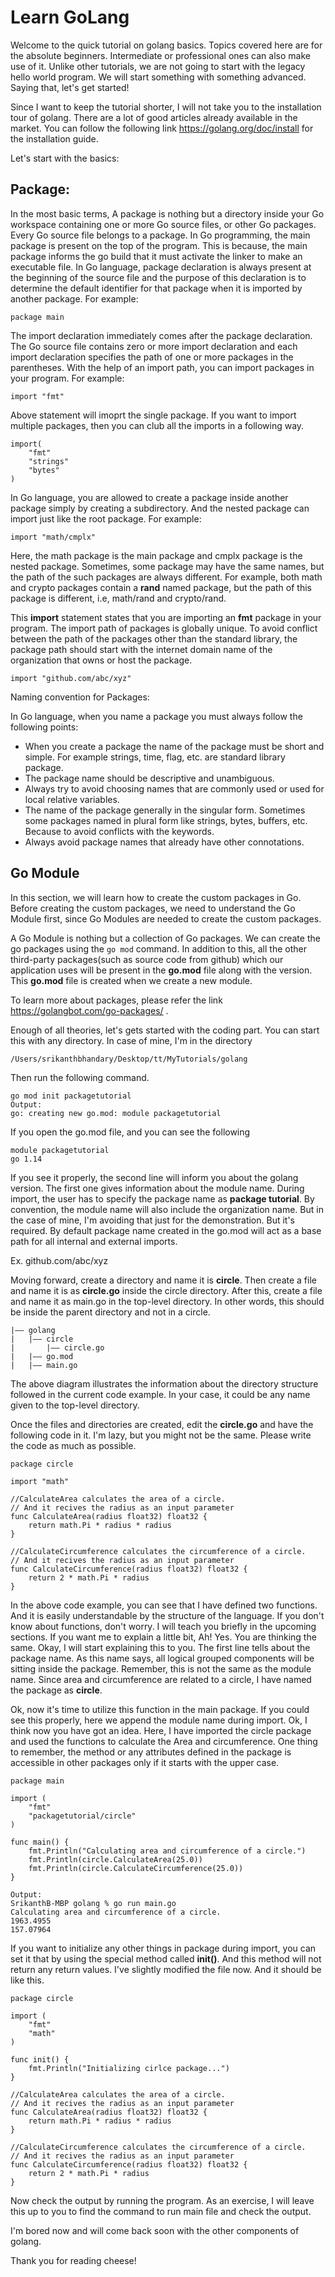 # Learn GoLang #
Welcome to the quick tutorial on golang basics. Topics covered here are for the absolute beginners.  Intermediate or professional ones can also make use of it. Unlike other tutorials, we are not going to start with the legacy hello world program. We will start something with something advanced. Saying that, let's get started!

Since I want to keep the tutorial shorter, I will not take you to the installation tour of golang. There are a lot of good articles already available in the market. You can follow the following link https://golang.org/doc/install for the installation guide.

Let's start with the basics:

## Package: ##

In the most basic terms, A package is nothing but a directory inside your Go workspace containing one or more Go source files, or other Go packages. Every Go source file belongs to a package. In Go programming, the main package is present on the top of the program. This is because, the main package informs the go build that it must activate the linker to make an executable file. In Go language, package declaration is always present at the beginning of the source file and the purpose of this declaration is to determine the default identifier for that package when it is imported by another package. For example:

```package main```

The import declaration immediately comes after the package declaration. The Go source file contains zero or more import declaration and each import declaration specifies the path of one or more packages in the parentheses. With the help of an import path, you can import packages in your program. For example:

```
import "fmt"
```
Above statement will imoprt the single package. If you want to import multiple packages, then you can club all the imports in a following way.

```
import(
    "fmt"
    "strings"
    "bytes"
) 
```

In Go language, you are allowed to create a package inside another package simply by creating a subdirectory. And the nested package can import just like the root package. For example:

 ```import "math/cmplx"```

 Here, the math package is the main package and cmplx package is the nested package. Sometimes, some package may have the same names, but the path of the such packages are always different. For example, both math and crypto packages contain a **rand** named package, but the path of this package is different, i.e, math/rand and crypto/rand.


This **import** statement states that you are importing an **fmt** package in your program. The import path of packages is globally unique. To avoid conflict between the path of the packages other than the standard library, the package path should start with the internet domain name of the organization that owns or host the package. 

``` import "github.com/abc/xyz" ```


Naming convention for Packages:

In Go language, when you name a package you must always follow the following points:

- When you create a package the name of the package must be short and simple. For example strings, time, flag, etc. are standard library package.
-  The package name should be descriptive and unambiguous.
-  Always try to avoid choosing names that are commonly used or used for local relative variables.
-  The name of the package generally in the singular form. Sometimes some packages named in plural form like strings, bytes, buffers, etc. Because to avoid conflicts with the keywords.
-  Always avoid package names that already have other connotations. 

## Go Module ##

In this section, we will learn how to create the custom packages in Go.  Before creating the custom packages, we need to understand the Go Module first, since Go Modules are needed to create the custom packages.

A Go Module is nothing but a collection of Go packages. We can create the go packages using the ``go mod`` command. In addition to this, all the other third-party packages(such as source code from github) which our application uses will be present in the **go.mod** file along with the version. This **go.mod** file is created when we create a new module.

To learn more about packages, please refer the link https://golangbot.com/go-packages/ .

Enough of all theories, let's gets started with the coding part.
You can start this with any directory. In case of mine, I'm in the directory

```/Users/srikanthbhandary/Desktop/tt/MyTutorials/golang``` 

Then run the following command.

    go mod init packagetutorial 
    Output:
    go: creating new go.mod: module packagetutorial

If you open the go.mod file, and you can see the following

    module packagetutorial
    go 1.14

If you see it properly, the second line will inform you about the golang version. The first one gives information about the module name. During import, the user has to specify the package name as **package tutorial**. By convention, the module name will also include the organization name. But in the case of mine, I'm avoiding that just for the demonstration. But it's required. By default package name created in the go.mod will act as a base path for all internal and external imports.

Ex. github.com/abc/xyz

Moving forward, create a directory and name it is **circle**. Then create a file and name it is as **circle.go** inside the circle directory. After this, create a file and name it as main.go in the top-level directory. In other words, this should be inside the parent directory and not in a circle.

```
|–– golang
|   |–– circle
|       |–– circle.go
|   |–– go.mod
|   |–– main.go
```
The above diagram illustrates the information about the directory structure followed in the current code example. In your case, it could be any name given to the top-level directory.

Once the files and directories are created, edit the **circle.go** and have the following code in it. I'm lazy, but you might not be the same. Please write the code as much as possible.

```
package circle

import "math"

//CalculateArea calculates the area of a circle.
// And it recives the radius as an input parameter
func CalculateArea(radius float32) float32 {
	return math.Pi * radius * radius
}

//CalculateCircumference calculates the circumference of a circle.
// And it recives the radius as an input parameter
func CalculateCircumference(radius float32) float32 {
	return 2 * math.Pi * radius
}
```
In the above code example, you can see that I have defined two functions. And it is easily understandable by the structure of the language. If you don't know about functions, don't worry. I will teach you briefly in the upcoming sections. If you want me to explain a little bit, Ah! Yes.  You are thinking the same. Okay, I will start explaining this to you.  The first line tells about the package name. As this name says, all logical grouped components will be sitting inside the package. Remember, this is not the same as the module name.  Since area and circumference are related to a circle, I have named the package as **circle**.  


Ok, now it's time to utilize this function in the main package. If you could see this properly, here we append the module name during import. Ok, I think now you have got an idea. Here, I have imported the circle package and used the functions to calculate the Area and circumference. One thing to remember, the method or any attributes defined in the package is accessible in other packages only if it starts with the upper case. 
 

```
package main

import (
	"fmt"
	"packagetutorial/circle"
)

func main() {
	fmt.Println("Calculating area and circumference of a circle.")
	fmt.Println(circle.CalculateArea(25.0))
	fmt.Println(circle.CalculateCircumference(25.0))
}

Output:
SrikanthB-MBP golang % go run main.go
Calculating area and circumference of a circle.
1963.4955
157.07964
```

If you want to initialize any other things in package during import, you can set it that by using the special method called **init()**. And this method will not return any return values. I've slightly modified the file now. And it should be like this.

```
package circle

import (
	"fmt"
	"math"
)

func init() {
	fmt.Println("Initializing cirlce package...")
}

//CalculateArea calculates the area of a circle.
// And it recives the radius as an input parameter
func CalculateArea(radius float32) float32 {
	return math.Pi * radius * radius
}

//CalculateCircumference calculates the circumference of a circle.
// And it recives the radius as an input parameter
func CalculateCircumference(radius float32) float32 {
	return 2 * math.Pi * radius
}
```
Now check the output by running the program. As an exercise, I will leave this up to you to find the command to run main file and check the output.

I'm bored now and will come back soon with the other components of golang.

Thank you for reading cheese!





























